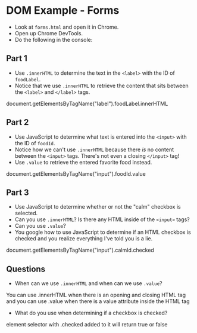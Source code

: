 # DOM Example - Forms

- Look at `forms.html` and open it in Chrome.
- Open up Chrome DevTools.
- Do the following in the console:

## Part 1

- Use `.innerHTML` to determine the text in the `<label>` with the ID of
  `foodLabel`.
- Notice that we use `.innerHTML` to retrieve the content that sits
  between the `<label>` and `</label>` tags.

document.getElementsByTagName("label").foodLabel.innerHTML

## Part 2

- Use JavaScript to determine what text is entered into the `<input>`
  with the ID of `foodId`.
- Notice how we can't use `.innerHTML` because there *is* no content
  between the `<input>` tags. There's not even a closing `</input>`
  tag!
- Use `.value` to retrieve the entered favorite food instead.

document.getElementsByTagName("input").foodId.value

## Part 3

- Use JavaScript to determine whether or not the "calm" checkbox is
  selected.
- Can you use `.innerHTML`? Is there any HTML inside of the `<input>`
  tags?
- Can you use `.value`?
- You google how to use JavaScript to determine if an HTML checkbox is
  checked and you realize everything I've told you is a lie.

document.getElementsByTagName("input").calmId.checked

## Questions

- When can we use `.innerHTML` and when can we use `.value`?

You can use .innerHTML when there is an opening and closing HTML tag and you can use .value when there is a value attribute inside the HTML tag

- What do you use when determining if a checkbox is checked?

element selector with .checked added to it will return true or false


